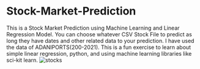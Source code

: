 # Stock-Market-Prediction
This is a Stock Market Prediction using Machine Learning and Linear Regression Model. You can choose whatever CSV Stock File to predict as long they have dates and other related data to your prediction. I have used the data of ADANIPORTS(200-2021). 
This is a fun exercise to learn about simple linear regression, python, and using machine learning libraries like sci-kit learn.
![stocks](https://user-images.githubusercontent.com/96677478/179018819-e912c2ef-bfa8-4c26-b71a-7e585fce0b06.png)
